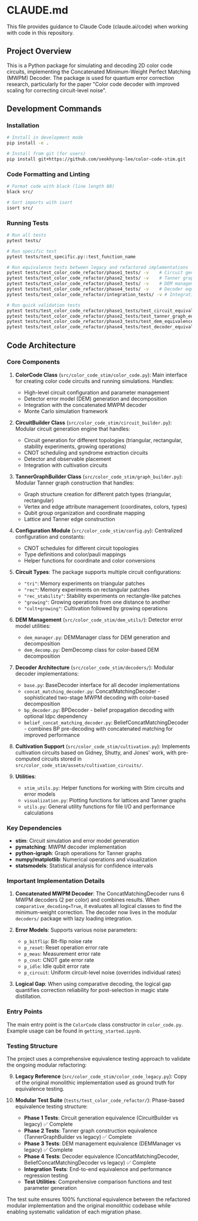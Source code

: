 # CLAUDE.md

This file provides guidance to Claude Code (claude.ai/code) when working with code in this repository.

## Project Overview

This is a Python package for simulating and decoding 2D color code circuits, implementing the Concatenated Minimum-Weight Perfect Matching (MWPM) Decoder. The package is used for quantum error correction research, particularly for the paper "Color code decoder with improved scaling for correcting circuit-level noise".

## Development Commands

### Installation
```bash
# Install in development mode
pip install -e .

# Install from git (for users)
pip install git+https://github.com/seokhyung-lee/color-code-stim.git
```

### Code Formatting and Linting
```bash
# Format code with black (line length 88)
black src/

# Sort imports with isort
isort src/
```

### Running Tests
```bash
# Run all tests
pytest tests/

# Run specific test
pytest tests/test_specific.py::test_function_name

# Run equivalence tests between legacy and refactored implementations
pytest tests/test_color_code_refactor/phase1_tests/ -v    # Circuit generation equivalence
pytest tests/test_color_code_refactor/phase2_tests/ -v    # Tanner graph equivalence
pytest tests/test_color_code_refactor/phase3_tests/ -v    # DEM management equivalence
pytest tests/test_color_code_refactor/phase4_tests/ -v    # Decoder equivalence
pytest tests/test_color_code_refactor/integration_tests/ -v # Integration and performance tests

# Run quick validation tests
pytest tests/test_color_code_refactor/phase1_tests/test_circuit_equivalence.py::TestPhase1CircuitEquivalence::test_quick_circuit_equivalence -v
pytest tests/test_color_code_refactor/phase2_tests/test_tanner_graph_equivalence.py::TestPhase2TannerGraphEquivalence::test_quick_graph_equivalence -v
pytest tests/test_color_code_refactor/phase3_tests/test_dem_equivalence.py::TestPhase3DEMEquivalence::test_quick_dem_equivalence -v
pytest tests/test_color_code_refactor/phase4_tests/test_decoder_equivalence.py::TestPhase4DecoderEquivalence::test_quick_decoder_equivalence -v
```

## Code Architecture

### Core Components

1. **ColorCode Class** (`src/color_code_stim/color_code.py`): Main interface for creating color code circuits and running simulations. Handles:
   - High-level circuit configuration and parameter management
   - Detector error model (DEM) generation and decomposition
   - Integration with the concatenated MWPM decoder
   - Monte Carlo simulation framework

2. **CircuitBuilder Class** (`src/color_code_stim/circuit_builder.py`): Modular circuit generation engine that handles:
   - Circuit generation for different topologies (triangular, rectangular, stability experiments, growing operations)
   - CNOT scheduling and syndrome extraction circuits
   - Detector and observable placement
   - Integration with cultivation circuits

3. **TannerGraphBuilder Class** (`src/color_code_stim/graph_builder.py`): Modular Tanner graph construction that handles:
   - Graph structure creation for different patch types (triangular, rectangular)
   - Vertex and edge attribute management (coordinates, colors, types)
   - Qubit group organization and coordinate mapping
   - Lattice and Tanner edge construction

4. **Configuration Module** (`src/color_code_stim/config.py`): Centralized configuration and constants:
   - CNOT schedules for different circuit topologies
   - Type definitions and color/pauli mappings
   - Helper functions for coordinate and color conversions

5. **Circuit Types**: The package supports multiple circuit configurations:
   - `"tri"`: Memory experiments on triangular patches
   - `"rec"`: Memory experiments on rectangular patches  
   - `"rec_stability"`: Stability experiments on rectangle-like patches
   - `"growing"`: Growing operations from one distance to another
   - `"cult+growing"`: Cultivation followed by growing operations

5. **DEM Management** (`src/color_code_stim/dem_utils/`): Detector error model utilities:
   - `dem_manager.py`: DEMManager class for DEM generation and decomposition
   - `dem_decomp.py`: DemDecomp class for color-based DEM decomposition

6. **Decoder Architecture** (`src/color_code_stim/decoders/`): Modular decoder implementations:
   - `base.py`: BaseDecoder interface for all decoder implementations
   - `concat_matching_decoder.py`: ConcatMatchingDecoder - sophisticated two-stage MWPM decoding with color-based decomposition
   - `bp_decoder.py`: BPDecoder - belief propagation decoding with optional ldpc dependency
   - `belief_concat_matching_decoder.py`: BeliefConcatMatchingDecoder - combines BP pre-decoding with concatenated matching for improved performance

7. **Cultivation Support** (`src/color_code_stim/cultivation.py`): Implements cultivation circuits based on Gidney, Shutty, and Jones' work, with pre-computed circuits stored in `src/color_code_stim/assets/cultivation_circuits/`.

8. **Utilities**: 
   - `stim_utils.py`: Helper functions for working with Stim circuits and error models
   - `visualization.py`: Plotting functions for lattices and Tanner graphs
   - `utils.py`: General utility functions for file I/O and performance calculations

### Key Dependencies

- **stim**: Circuit simulation and error model generation
- **pymatching**: MWPM decoder implementation
- **python-igraph**: Graph operations for Tanner graphs
- **numpy/matplotlib**: Numerical operations and visualization
- **statsmodels**: Statistical analysis for confidence intervals

### Important Implementation Details

1. **Concatenated MWPM Decoder**: The ConcatMatchingDecoder runs 6 MWPM decoders (2 per color) and combines results. When `comparative_decoding=True`, it evaluates all logical classes to find the minimum-weight correction. The decoder now lives in the modular `decoders/` package with lazy loading integration.

2. **Error Models**: Supports various noise parameters:
   - `p_bitflip`: Bit-flip noise rate
   - `p_reset`: Reset operation error rate
   - `p_meas`: Measurement error rate
   - `p_cnot`: CNOT gate error rate
   - `p_idle`: Idle qubit error rate
   - `p_circuit`: Uniform circuit-level noise (overrides individual rates)

3. **Logical Gap**: When using comparative decoding, the logical gap quantifies correction reliability for post-selection in magic state distillation.

### Entry Points

The main entry point is the `ColorCode` class constructor in `color_code.py`. Example usage can be found in `getting_started.ipynb`.

### Testing Structure

The project uses a comprehensive equivalence testing approach to validate the ongoing modular refactoring:

9. **Legacy Reference** (`src/color_code_stim/color_code_legacy.py`): Copy of the original monolithic implementation used as ground truth for equivalence testing.

10. **Modular Test Suite** (`tests/test_color_code_refactor/`): Phase-based equivalence testing structure:
    - **Phase 1 Tests**: Circuit generation equivalence (CircuitBuilder vs legacy) ✅ Complete
    - **Phase 2 Tests**: Tanner graph construction equivalence (TannerGraphBuilder vs legacy) ✅ Complete
    - **Phase 3 Tests**: DEM management equivalence (DEMManager vs legacy) ✅ Complete
    - **Phase 4 Tests**: Decoder equivalence (ConcatMatchingDecoder, BeliefConcatMatchingDecoder vs legacy) ✅ Complete
    - **Integration Tests**: End-to-end equivalence and performance regression testing
    - **Test Utilities**: Comprehensive comparison functions and test parameter generation

The test suite ensures 100% functional equivalence between the refactored modular implementation and the original monolithic codebase while enabling systematic validation of each migration phase.